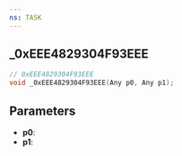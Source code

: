 ```yaml
---
ns: TASK
---
```

## _0xEEE4829304F93EEE

```c
// 0xEEE4829304F93EEE
void _0xEEE4829304F93EEE(Any p0, Any p1);
```

## Parameters
* **p0**:
* **p1**:
